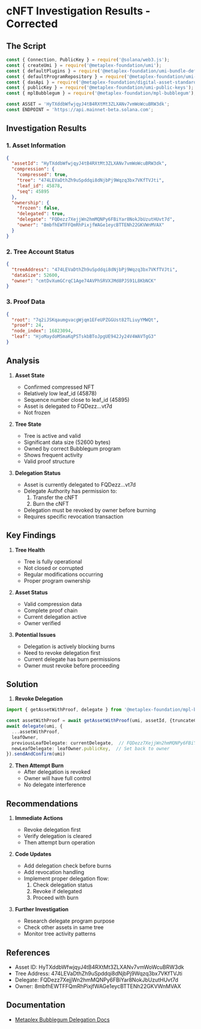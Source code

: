 # cNFT Investigation Results - Corrected

## The Script

```typescript
const { Connection, PublicKey } = require('@solana/web3.js');
const { createUmi } = require('@metaplex-foundation/umi');
const { defaultPlugins } = require('@metaplex-foundation/umi-bundle-defaults');
const { defaultProgramRepository } = require('@metaplex-foundation/umi-program-repository');
const { dasApi } = require('@metaplex-foundation/digital-asset-standard-api');
const { publicKey } = require('@metaplex-foundation/umi-public-keys');
const { mplBubblegum } = require('@metaplex-foundation/mpl-bubblegum');

const ASSET = 'HyTXddbWfwjqyJ4tB4RXtMt3ZLXANv7vmWoWcuBRW3dk';
const ENDPOINT = 'https://api.mainnet-beta.solana.com';
```

## Investigation Results

### 1. Asset Information
```json
{
  "assetId": "HyTXddbWfwjqyJ4tB4RXtMt3ZLXANv7vmWoWcuBRW3dk",
  "compression": {
    "compressed": true,
    "tree": "474LEVaDthZh9uSpddqi8dNjbPj9Wqzq3bx7VKfTVJti",
    "leaf_id": 45878,
    "seq": 45895
  },
  "ownership": {
    "frozen": false,
    "delegated": true,
    "delegate": "FQDezz7XejjWn2hmMQNPy6FBiYar8NokJbUzutHUvt7d",
    "owner": "8mbfhEWTFFQmRhPixjfWAGe1eycBTTENh22GKVWnMVAX"
  }
}
```

### 2. Tree Account Status
```json
{
  "treeAddress": "474LEVaDthZh9uSpddqi8dNjbPj9Wqzq3bx7VKfTVJti",
  "dataSize": 52600,
  "owner": "cmtDvXumGCrqC1Age74AVPhSRVXJMd8PJS91L8KbNCK"
}
```

### 3. Proof Data
```json
{
  "root": "7q2iJSKqaumgvacgWjqm1EFeUPZGGUst82TLiuyYMWQt",
  "proof": 24,
  "node_index": 16823094,
  "leaf": "HjoMaydoMSmaKqPSTskbBToJpgUE942Jy24V4WAVTgG3"
}
```

## Analysis

1. **Asset State**
   - Confirmed compressed NFT
   - Relatively low leaf_id (45878)
   - Sequence number close to leaf_id (45895)
   - Asset is delegated to FQDezz...vt7d
   - Not frozen

2. **Tree State**
   - Tree is active and valid
   - Significant data size (52600 bytes)
   - Owned by correct Bubblegum program
   - Shows frequent activity
   - Valid proof structure

3. **Delegation Status**
   - Asset is currently delegated to FQDezz...vt7d
   - Delegate Authority has permission to:
     1. Transfer the cNFT
     2. Burn the cNFT
   - Delegation must be revoked by owner before burning
   - Requires specific revocation transaction

## Key Findings

1. **Tree Health**
   - Tree is fully operational
   - Not closed or corrupted
   - Regular modifications occurring
   - Proper program ownership

2. **Asset Status**
   - Valid compression data
   - Complete proof chain
   - Current delegation active
   - Owner verified

3. **Potential Issues**
   - Delegation is actively blocking burns
   - Need to revoke delegation first
   - Current delegate has burn permissions
   - Owner must revoke before proceeding

## Solution

1. **Revoke Delegation**
```typescript
import { getAssetWithProof, delegate } from '@metaplex-foundation/mpl-bubblegum'

const assetWithProof = await getAssetWithProof(umi, assetId, {truncateCanopy: true});
await delegate(umi, {
  ...assetWithProof,
  leafOwner,
  previousLeafDelegate: currentDelegate,  // FQDezz7XejjWn2hmMQNPy6FBiYar8NokJbUzutHUvt7d
  newLeafDelegate: leafOwner.publicKey,  // Set back to owner
}).sendAndConfirm(umi)
```

2. **Then Attempt Burn**
   - After delegation is revoked
   - Owner will have full control
   - No delegate interference

## Recommendations

1. **Immediate Actions**
   - Revoke delegation first
   - Verify delegation is cleared
   - Then attempt burn operation

2. **Code Updates**
   - Add delegation check before burns
   - Add revocation handling
   - Implement proper delegation flow:
     1. Check delegation status
     2. Revoke if delegated
     3. Proceed with burn

3. **Further Investigation**
   - Research delegate program purpose
   - Check other assets in same tree
   - Monitor tree activity patterns

## References
- Asset ID: HyTXddbWfwjqyJ4tB4RXtMt3ZLXANv7vmWoWcuBRW3dk
- Tree Address: 474LEVaDthZh9uSpddqi8dNjbPj9Wqzq3bx7VKfTVJti
- Delegate: FQDezz7XejjWn2hmMQNPy6FBiYar8NokJbUzutHUvt7d
- Owner: 8mbfhEWTFFQmRhPixjfWAGe1eycBTTENh22GKVWnMVAX 

## Documentation
- [Metaplex Bubblegum Delegation Docs](https://developers.metaplex.com/bubblegum/delegate-cnfts) 